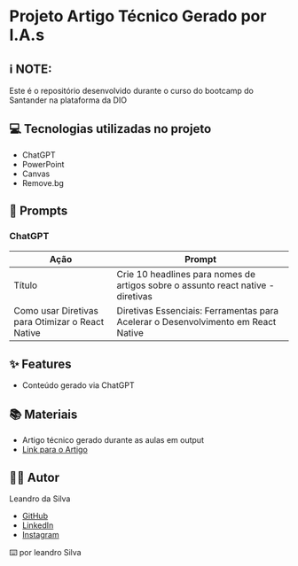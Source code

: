# Projeto Artigo Técnico Gerado por I.A.s

## ℹ️ NOTE: 
Este é o repositório desenvolvido durante o curso do bootcamp do Santander na plataforma da DIO

## 💻 Tecnologias utilizadas no projeto

- ChatGPT
- PowerPoint
- Canvas
- Remove.bg

## 🧠 Prompts

### ChatGPT

| Ação    | Prompt                                                                                                                                                                                                                                                                                                                                                       |
|---------|--------------------------------------------------------------------------------------------------------------------------------------------------------------------------------------------------------------------------------------------------------------------------------------------------------------------------------------------------------------|
| Título  | Crie 10 headlines para nomes de artigos sobre o assunto react native - diretivas                                                                                                                                                                                                                                                                             |
| Como usar Diretivas para Otimizar o React Native | Diretivas Essenciais: Ferramentas para Acelerar o Desenvolvimento em React Native | Melhores Práticas para Implementação de Diretivas no React Native | Cite Exemplos com Códigos de Como é Usado as Diretivas para Otimizar o React Native | Faça um call to action para as minhas redes sociais | Coloque 3 hashtags que façam sentido |

## ✨ Features

- Conteúdo gerado via ChatGPT

## 📚 Materiais

- Artigo técnico gerado durante as aulas em output
- [Link para o Artigo](https://web.dio.me/articles/como-usar-diretivas-para-otimizar-o-react-native?back=%2Fhome&page=1&order=oldest)


## 👨‍💻 Autor

Leandro da Silva 

- [GitHub](https://github.com/Leosilva077)
- [LinkedIn](https://www.linkedin.com/in/leandro-da-silva-a0a8782b2/)
- [Instagram](https://www.instagram.com/leandro_sl77/?next=%2F&hl=pt_BR)

⌨️ por leandro Silva
